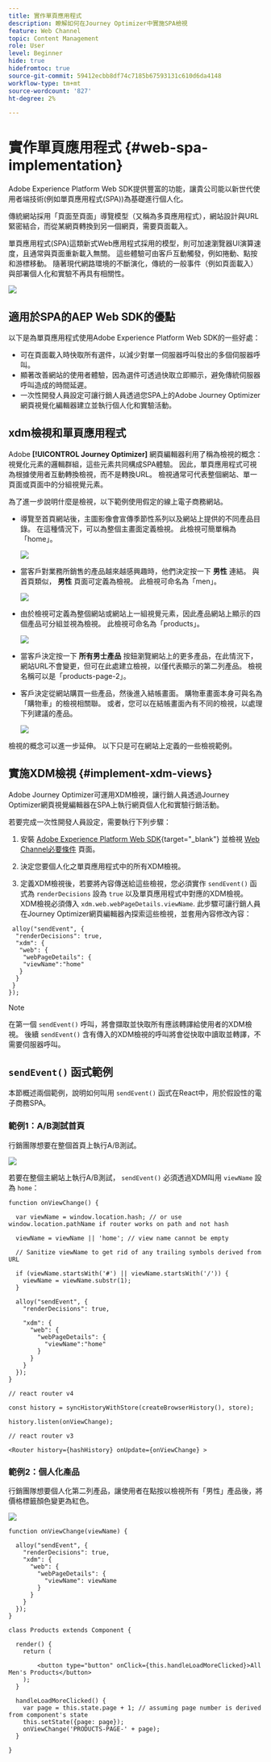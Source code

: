 ```yaml
---
title: 實作單頁應用程式
description: 瞭解如何在Journey Optimizer中實施SPA檢視
feature: Web Channel
topic: Content Management
role: User
level: Beginner
hide: true
hidefromtoc: true
source-git-commit: 59412ecbb8df74c7185b67593131c610d6da4148
workflow-type: tm+mt
source-wordcount: '827'
ht-degree: 2%

---
```


# 實作單頁應用程式 {#web-spa-implementation}

Adobe Experience Platform Web SDK提供豐富的功能，讓貴公司能以新世代使用者端技術(例如單頁應用程式(SPA))為基礎進行個人化。

傳統網站採用「頁面至頁面」導覽模型（又稱為多頁應用程式），網站設計與URL緊密結合，而從某網頁轉換到另一個網頁，需要頁面載入。

單頁應用程式(SPA)這類新式Web應用程式採用的模型，則可加速瀏覽器UI演算速度，且通常與頁面重新載入無關。 這些體驗可由客戶互動觸發，例如捲動、點按和游標移動。 隨著現代網路環境的不斷演化，傳統的一般事件（例如頁面載入）與部署個人化和實驗不再具有相關性。

![](assets/web-spa-vs-traditional-lifecycle.png)

## 適用於SPA的AEP Web SDK的優點

以下是為單頁應用程式使用Adobe Experience Platform Web SDK的一些好處：

* 可在頁面載入時快取所有選件，以減少對單一伺服器呼叫發出的多個伺服器呼叫。
* 顯著改善網站的使用者體驗，因為選件可透過快取立即顯示，避免傳統伺服器呼叫造成的時間延遲。
* 一次性開發人員設定可讓行銷人員透過您SPA上的Adobe Journey Optimizer網頁視覺化編輯器建立並執行個人化和實驗活動。

## xdm檢視和單頁應用程式

Adobe **[!UICONTROL Journey Optimizer]** 網頁編輯器利用了稱為檢視的概念：視覺化元素的邏輯群組，這些元素共同構成SPA體驗。 因此，單頁應用程式可視為根據使用者互動轉換檢視，而不是轉換URL。 檢視通常可代表整個網站、單一頁面或頁面中的分組視覺元素。

為了進一步說明什麼是檢視，以下範例使用假定的線上電子商務網站。

* 導覽至首頁網站後，主圖影像會宣傳季節性系列以及網站上提供的不同產品目錄。 在這種情況下，可以為整個主畫面定義檢視。 此檢視可簡單稱為「home」。

  ![](assets/web-spa-home.png)

* 當客戶對業務所銷售的產品越來越感興趣時，他們決定按一下 **男性** 連結。 與首頁類似， **男性** 頁面可定義為檢視。 此檢視可命名為「men」。

  ![](assets/web-spa-men.png)

* 由於檢視可定義為整個網站或網站上一組視覺元素，因此產品網站上顯示的四個產品可分組並視為檢視。 此檢視可命名為「products」。

  ![](assets/web-spa-men-products.png)

* 當客戶決定按一下 **所有男士產品** 按鈕瀏覽網站上的更多產品，在此情況下，網站URL不會變更，但可在此處建立檢視，以僅代表顯示的第二列產品。 檢視名稱可以是「products-page-2」。

* 客戶決定從網站購買一些產品，然後進入結帳畫面。 購物車畫面本身可與名為「購物車」的檢視相關聯。 或者，您可以在結帳畫面內有不同的檢視，以處理下列建議的產品。

  ![](assets/web-spa-cart.png)

檢視的概念可以進一步延伸。 以下只是可在網站上定義的一些檢視範例。

## 實施XDM檢視 {#implement-xdm-views}

Adobe Journey Optimizer可運用XDM檢視，讓行銷人員透過Journey Optimizer網頁視覺編輯器在SPA上執行網頁個人化和實驗行銷活動。

若要完成一次性開發人員設定，需要執行下列步驟：

1. 安裝 [Adobe Experience Platform Web SDK](https://experienceleague.adobe.com/docs/experience-platform/edge/fundamentals/installing-the-sdk.html?lang=zh-Hant){target="_blank"} 並檢視 [Web Channel必要條件](web-prerequisites.md) 頁面。

2. 決定您要個人化之單頁應用程式中的所有XDM檢視。

3. 定義XDM檢視後，若要將內容傳送給這些檢視，您必須實作 `sendEvent()` 函式為 `renderDecisions` 設為 `true` 以及單頁應用程式中對應的XDM檢視。 XDM檢視必須傳入 `xdm.web.webPageDetails.viewName`. 此步驟可讓行銷人員在Journey Optimizer網頁編輯器內探索這些檢視，並套用內容修改內容：

```
 alloy("sendEvent", {
  "renderDecisions": true,
  "xdm": {
   "web": {
    "webPageDetails": {
    "viewName":"home"
   }
  }
 }
});
```

>[!NOTE]
>
>在第一個 `sendEvent()` 呼叫，將會擷取並快取所有應該轉譯給使用者的XDM檢視。 後續 `sendEvent()` 含有傳入的XDM檢視的呼叫將會從快取中讀取並轉譯，不需要伺服器呼叫。

## `sendEvent()` 函式範例

本節概述兩個範例，說明如何叫用 `sendEvent()` 函式在React中，用於假設性的電子商務SPA。

### 範例1：A/B測試首頁

行銷團隊想要在整個首頁上執行A/B測試。

![](assets/web-spa-home.png)

若要在整個主網站上執行A/B測試， `sendEvent()` 必須透過XDM叫用 `viewName` 設為 `home`：

```
function onViewChange() {

  var viewName = window.location.hash; // or use window.location.pathName if router works on path and not hash

  viewName = viewName || 'home'; // view name cannot be empty

  // Sanitize viewName to get rid of any trailing symbols derived from URL

  if (viewName.startsWith('#') || viewName.startsWith('/')) {
    viewName = viewName.substr(1);
  }

  alloy("sendEvent", {
    "renderDecisions": true,

    "xdm": {
      "web": {
        "webPageDetails": {
          "viewName":"home"
        }
      }
    }
  });
}

// react router v4

const history = syncHistoryWithStore(createBrowserHistory(), store);

history.listen(onViewChange);

// react router v3

<Router history={hashHistory} onUpdate={onViewChange} >
```

### 範例2：個人化產品

行銷團隊想要個人化第二列產品，讓使用者在點按以檢視所有「男性」產品後，將價格標籤顏色變更為紅色。

![](assets/web-spa-men-products.png)

```
function onViewChange(viewName) {

  alloy("sendEvent", {
    "renderDecisions": true,
    "xdm": {
      "web": {
        "webPageDetails": {
          "viewName": viewName
        }
      }
    }
  });
}

class Products extends Component {

  render() {
    return (

        <button type="button" onClick={this.handleLoadMoreClicked}>All Men's Products</button>
    );
  }

  handleLoadMoreClicked() {
    var page = this.state.page + 1; // assuming page number is derived from component's state
    this.setState({page: page});
    onViewChange('PRODUCTS-PAGE-' + page);
  }

}
```
